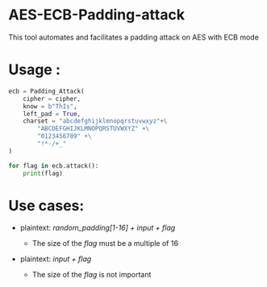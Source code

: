 # AES-ECB-Padding-attack
This tool automates and facilitates a padding attack on AES with ECB mode

# Usage :
```python
ecb = Padding_Attack(
	cipher = cipher,
	know = b"ThIs",
	left_pad = True,
	charset = "abcdefghijklmnopqrstuvwxyz"+\
		"ABCDEFGHIJKLMNOPQRSTUVWXYZ" +\
		"0123456789" +\
		"!*-/+_"
)

for flag in ecb.attack():
	print(flag)
```

# Use cases:

- plaintext: *random_padding[1-16] + input + flag*
  - The size of the *flag* must be a multiple of 16
  
- plaintext: *input + flag*
  - The size of the *flag* is not important
